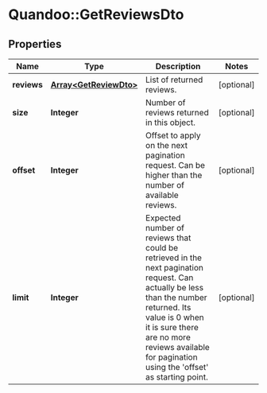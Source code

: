 # Quandoo::GetReviewsDto

## Properties
Name | Type | Description | Notes
------------ | ------------- | ------------- | -------------
**reviews** | [**Array&lt;GetReviewDto&gt;**](GetReviewDto.md) | List of returned reviews. | [optional] 
**size** | **Integer** | Number of reviews returned in this object. | [optional] 
**offset** | **Integer** | Offset to apply on the next pagination request. Can be higher than the number of available reviews. | [optional] 
**limit** | **Integer** | Expected number of reviews that could be retrieved in the next pagination request. Can actually be less than the number returned. Its value is 0 when it is sure there are no more reviews available for pagination using the &#39;offset&#39; as starting point. | [optional] 


